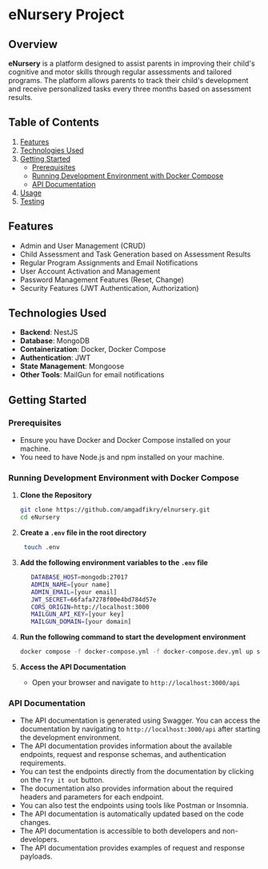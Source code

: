 # eNursery Project

## Overview

**eNursery** is a platform designed to assist parents in improving their child's cognitive and motor skills through regular assessments and tailored programs. The platform allows parents to track their child's development and receive personalized tasks every three months based on assessment results.

## Table of Contents

1. [Features](#features)
2. [Technologies Used](#technologies-used)
3. [Getting Started](#getting-started)
   - [Prerequisites](#prerequisites)
   - [Running Development Environment with Docker Compose](#running-development-environment-with-docker-compose)
   - [API Documentation](#api-documentation)
5. [Usage](#usage)
6. [Testing](#testing)

## Features

- Admin and User Management (CRUD)
- Child Assessment and Task Generation based on Assessment Results
- Regular Program Assignments and Email Notifications
- User Account Activation and Management
- Password Management Features (Reset, Change)
- Security Features (JWT Authentication, Authorization)

## Technologies Used

- **Backend**: NestJS
- **Database**: MongoDB
- **Containerization**: Docker, Docker Compose
- **Authentication**: JWT
- **State Management**: Mongoose
- **Other Tools**: MailGun for email notifications

## Getting Started

### Prerequisites

- Ensure you have Docker and Docker Compose installed on your machine.
- You need to have Node.js and npm installed on your machine.

### Running Development Environment with Docker Compose

1. **Clone the Repository**

   ```bash
   git clone https://github.com/amgadfikry/elnursery.git
   cd eNursery
   ```

2. **Create a `.env` file in the root directory**

   ```bash
    touch .env
    ```

3. **Add the following environment variables to the `.env` file**

   ```bash
      DATABASE_HOST=mongodb:27017
      ADMIN_NAME=[your name]
      ADMIN_EMAIL=[your email]
      JWT_SECRET=66fafa7278f00e4bd784d57e
      CORS_ORIGIN=http://localhost:3000
      MAILGUN_API_KEY=[your key]
      MAILGUN_DOMAIN=[your domain]
    ```

4. **Run the following command to start the development environment**

   ```bash
   docker compose -f docker-compose.yml -f docker-compose.dev.yml up server
   ```

5. **Access the API Documentation**

   - Open your browser and navigate to `http://localhost:3000/api`

### API Documentation

- The API documentation is generated using Swagger. You can access the documentation by navigating to `http://localhost:3000/api` after starting the development environment.
- The API documentation provides information about the available endpoints, request and response schemas, and authentication requirements.
- You can test the endpoints directly from the documentation by clicking on the `Try it out` button.
- The documentation also provides information about the required headers and parameters for each endpoint.
- You can also test the endpoints using tools like Postman or Insomnia.
- The API documentation is automatically updated based on the code changes.
- The API documentation is accessible to both developers and non-developers.
- The API documentation provides examples of request and response payloads.
